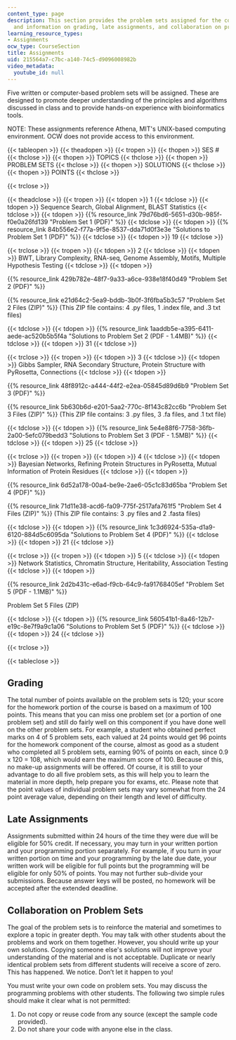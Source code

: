 ```yaml
---
content_type: page
description: This section provides the problem sets assigned for the course, solutions,
  and information on grading, late assignments, and collaboration on problem sets.
learning_resource_types:
- Assignments
ocw_type: CourseSection
title: Assignments
uid: 215564a7-c7bc-a140-74c5-d9096008982b
video_metadata:
  youtube_id: null
---
```


Five written or computer-based problem sets will be assigned. These are designed to promote deeper understanding of the principles and algorithms discussed in class and to provide hands-on experience with bioinformatics tools.

NOTE: These assignments reference Athena, MIT's UNIX-based computing environment. OCW does not provide access to this environment.

{{< tableopen >}}
{{< theadopen >}}
{{< tropen >}}
{{< thopen >}}
SES #
{{< thclose >}}
{{< thopen >}}
TOPICS
{{< thclose >}}
{{< thopen >}}
PROBLEM SETS
{{< thclose >}}
{{< thopen >}}
SOLUTIONS
{{< thclose >}}
{{< thopen >}}
POINTS
{{< thclose >}}

{{< trclose >}}

{{< theadclose >}}
{{< tropen >}}
{{< tdopen >}}
1
{{< tdclose >}}
{{< tdopen >}}
Sequence Search, Global Alignment, BLAST Statistics
{{< tdclose >}}
{{< tdopen >}}
{{% resource_link 79d76bd6-5651-d30b-985f-f0e0a26fd139 "Problem Set 1 (PDF)" %}}
{{< tdclose >}}
{{< tdopen >}}
{{% resource_link 84b556e2-f77a-9f5e-8537-dda71d0f3e3e "Solutions to Problem Set 1 (PDF)" %}}
{{< tdclose >}}
{{< tdopen >}}
19
{{< tdclose >}}

{{< trclose >}}
{{< tropen >}}
{{< tdopen >}}
2
{{< tdclose >}}
{{< tdopen >}}
BWT, Library Complexity, RNA-seq, Genome Assembly, Motifs, Multiple Hypothesis Testing
{{< tdclose >}}
{{< tdopen >}}


{{% resource_link 429b782e-48f7-9a33-a6ce-938e18f40d49 "Problem Set 2 (PDF)" %}}

{{% resource_link e21d64c2-5ea9-bddb-3b0f-3f6fba5b3c57 "Problem Set 2 Files (ZIP)" %}} (This ZIP file contains: 4 .py files, 1 .index file, and .3 txt files)


{{< tdclose >}}
{{< tdopen >}}
{{% resource_link 1aaddb5e-a395-6411-aede-ac520b5b5f4a "Solutions to Problem Set 2 (PDF - 1.4MB)" %}}
{{< tdclose >}}
{{< tdopen >}}
31
{{< tdclose >}}

{{< trclose >}}
{{< tropen >}}
{{< tdopen >}}
3
{{< tdclose >}}
{{< tdopen >}}
Gibbs Sampler, RNA Secondary Structure, Protein Structure with PyRosetta, Connections
{{< tdclose >}}
{{< tdopen >}}


{{% resource_link 48f8912c-a444-44f2-e2ea-05845d89d6b9 "Problem Set 3 (PDF)" %}}

{{% resource_link 5b630b6d-e201-5aa2-770c-8f143c82cc6b "Problem Set 3 Files (ZIP)" %}} (This ZIP file contains: 3 .py files, 3 .fa files, and .1 txt file)


{{< tdclose >}}
{{< tdopen >}}
{{% resource_link 5e4e88f6-7758-36fb-2a00-5efc079bedd3 "Solutions to Problem Set 3 (PDF - 1.5MB)" %}}
{{< tdclose >}}
{{< tdopen >}}
25
{{< tdclose >}}

{{< trclose >}}
{{< tropen >}}
{{< tdopen >}}
4
{{< tdclose >}}
{{< tdopen >}}
Bayesian Networks, Refining Protein Structures in PyRosetta, Mutual Information of Protein Residues
{{< tdclose >}}
{{< tdopen >}}


{{% resource_link 6d52a178-00a4-be9e-2ae6-05c1c83d65ba "Problem Set 4 (PDF)" %}}

{{% resource_link 71d11e38-acd6-fa09-775f-2517afa761f5 "Problem Set 4 Files (ZIP)" %}} (This ZIP file contains: 3 .py files and 2 .fasta files)


{{< tdclose >}}
{{< tdopen >}}
{{% resource_link 1c3d6924-535a-d1a9-6120-884d5c6095da "Solutions to Problem Set 4 (PDF)" %}}
{{< tdclose >}}
{{< tdopen >}}
21
{{< tdclose >}}

{{< trclose >}}
{{< tropen >}}
{{< tdopen >}}
5
{{< tdclose >}}
{{< tdopen >}}
Network Statistics, Chromatin Structure, Heritability, Association Testing
{{< tdclose >}}
{{< tdopen >}}


{{% resource_link 2d2b431c-e6ad-f9cb-64c9-fa91768405ef "Problem Set 5 (PDF - 1.1MB)" %}}

Problem Set 5 Files (ZIP)


{{< tdclose >}}
{{< tdopen >}}
{{% resource_link 560541b1-8a46-12b7-e19c-8e7f9a9c1a06 "Solutions to Problem Set 5 (PDF)" %}}
{{< tdclose >}}
{{< tdopen >}}
24
{{< tdclose >}}

{{< trclose >}}

{{< tableclose >}}

Grading
-------

The total number of points available on the problem sets is 120; your score for the homework portion of the course is based on a maximum of 100 points. This means that you can miss one problem set (or a portion of one problem set) and still do fairly well on this component if you have done well on the other problem sets. For example, a student who obtained perfect marks on 4 of 5 problem sets, each valued at 24 points would get 96 points for the homework component of the course, almost as good as a student who completed all 5 problem sets, earning 90% of points on each, since 0.9 x 120 = 108, which would earn the maximum score of 100. Because of this, no make-up assignments will be offered. Of course, it is still to your advantage to do all five problem sets, as this will help you to learn the material in more depth, help prepare you for exams, etc. Please note that the point values of individual problem sets may vary somewhat from the 24 point average value, depending on their length and level of difficulty.

Late Assignments
----------------

Assignments submitted within 24 hours of the time they were due will be eligible for 50% credit. If necessary, you may turn in your written portion and your programming portion separately. For example, if you turn in your written portion on time and your programming by the late due date, your written work will be eligible for full points but the programming will be eligible for only 50% of points. You may not further sub-divide your submissions. Because answer keys will be posted, no homework will be accepted after the extended deadline.

Collaboration on Problem Sets
-----------------------------

The goal of the problem sets is to reinforce the material and sometimes to explore a topic in greater depth. You may talk with other students about the problems and work on them together. However, you should write up your own solutions. Copying someone else's solutions will not improve your understanding of the material and is not acceptable. Duplicate or nearly identical problem sets from different students will receive a score of zero. This has happened. We notice. Don’t let it happen to you!

You must write your own code on problem sets. You may discuss the programming problems with other students. The following two simple rules should make it clear what is not permitted:

1.  Do not copy or reuse code from any source (except the sample code provided).
2.  Do not share your code with anyone else in the class.